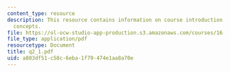 ```yaml
---
content_type: resource
description: This resource contains information on course introduction and thermodynamic
  concepts.
file: https://ol-ocw-studio-app-production.s3.amazonaws.com/courses/16-01-unified-engineering-i-ii-iii-iv-fall-2005-spring-2006/a803df51c58c6eba1f79474e1aa8a70e_q2_1.pdf
file_type: application/pdf
resourcetype: Document
title: q2_1.pdf
uid: a803df51-c58c-6eba-1f79-474e1aa8a70e
---
```

